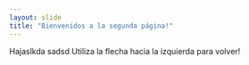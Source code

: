 ```yaml
---
layout: slide
title: "Bienvenidos a la segunda página!"
---
```

Hajaslkda sadsd
Utiliza la flecha hacia la izquierda para volver!
